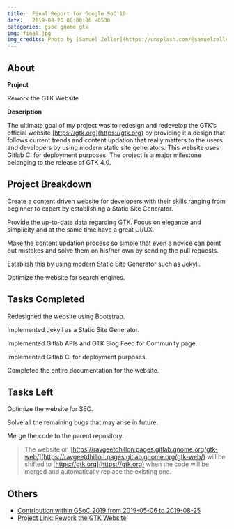 ```yaml
---
title:  Final Report for Google SoC'19
date:   2019-08-26 06:00:00 +0530
categories: gsoc gnome gtk
img: final.jpg
img_credits: Photo by [Samuel Zeller](https://unsplash.com/@samuelzeller) on [Unsplash](https://unsplash.com)
---
```


## About

**Project**

Rework the GTK Website

**Description**

The ultimate goal of my project was to redesign and redevelop the GTK’s official website [https://gtk.org](https://gtk.org) by providing it a design that follows current trends and content updation that really matters to the users and developers by using modern static site generators. This website uses Gitlab CI for deployment purposes. The project is a major milestone belonging to the release of GTK 4.0.

## Project Breakdown

<i class="fas fa-calendar-alt text-info"></i> Create a content driven website for developers with their skills ranging from beginner to expert by establishing a Static Site Generator.

<i class="fas fa-calendar-alt text-info"></i> Provide the up-to-date data regarding GTK. Focus on elegance and simplicity and at the same time have a great UI/UX.

<i class="fas fa-calendar-alt text-info"></i> Make the content updation process so simple that even a novice can point out mistakes and solve them on his/her own by sending the pull requests.

<i class="fas fa-calendar-alt text-info"></i> Establish this by using modern Static Site Generator such as Jekyll.

<i class="fas fa-calendar-alt text-info"></i> Optimize the website for search engines.

## Tasks Completed

<i class="fas fa-check-circle text-success"></i> Redesigned the website using Bootstrap.

<i class="fas fa-check-circle text-success"></i> Implemented Jekyll as a Static Site Generator.

<i class="fas fa-check-circle text-success"></i> Implemented Gitlab APIs and GTK Blog Feed for Community page.

<i class="fas fa-check-circle text-success"></i> Implemented Gitlab CI for deployment purposes.

<i class="fas fa-check-circle text-success"></i> Completed the entire documentation for the website.

## Tasks Left

<i class="fas fa-exclamation-circle text-danger"></i> Optimize the website for SEO.

<i class="fas fa-exclamation-circle text-danger"></i> Solve all the remaining bugs that may arise in future.

<i class="fas fa-exclamation-circle text-danger"></i> Merge the code to the parent repository.

> The website on [https://ravgeetdhillon.pages.gitlab.gnome.org/gtk-web/](https://ravgeetdhillon.pages.gitlab.gnome.org/gtk-web/) will be shifted to [https://gtk.org](https://gtk.org) when the code will be merged and automatically replace the existing one.

## Others

* [Contribution within GSoC 2019 from 2019-05-06 to 2019-08-25](https://github.com/ravgeetdhillon/gtk-web/commits/master?author=ravgeetdhillon&since=2019-05-06&until=2019-08-25)
* [Project Link: Rework the GTK Website](https://summerofcode.withgoogle.com/projects/#6195706342146048)